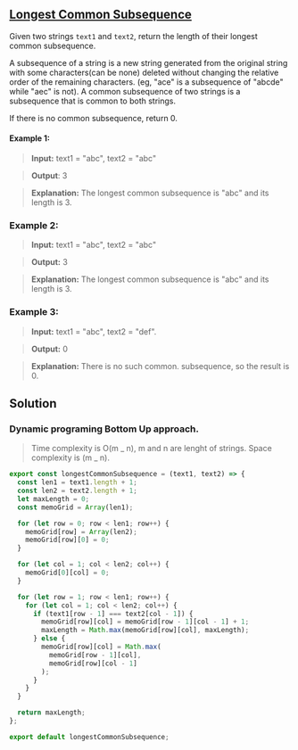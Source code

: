 ## [Longest Common Subsequence](https://leetcode.com/problems/longest-common-subsequence/)

Given two strings `text1` and `text2`, return the length of their longest common subsequence.

A subsequence of a string is a new string generated from the original string with some characters(can be none) deleted without changing the relative order of the remaining characters. (eg, "ace" is a subsequence of "abcde" while "aec" is not). A common subsequence of two strings is a subsequence that is common to both strings.

If there is no common subsequence, return 0.

#### Example 1:

> **Input:** text1 = "abc", text2 = "abc"

> **Output**: 3

> **Explanation:** The longest common subsequence is "abc" and its length is 3.

### Example 2:

> **Input:** text1 = "abc", text2 = "abc"

> **Output:** 3

> **Explanation:** The longest common subsequence is "abc" and its length is 3.

### Example 3:

> **Input:** text1 = "abc", text2 = "def".

> **Output:** 0

> **Explanation:** There is no such common. subsequence, so the result is 0.

## Solution

### Dynamic programing Bottom Up approach.

> Time complexity is O(m _ n), m and n are lenght of strings.
> Space complexity is (m _ n).

```js
export const longestCommonSubsequence = (text1, text2) => {
  const len1 = text1.length + 1;
  const len2 = text2.length + 1;
  let maxLength = 0;
  const memoGrid = Array(len1);

  for (let row = 0; row < len1; row++) {
    memoGrid[row] = Array(len2);
    memoGrid[row][0] = 0;
  }

  for (let col = 1; col < len2; col++) {
    memoGrid[0][col] = 0;
  }

  for (let row = 1; row < len1; row++) {
    for (let col = 1; col < len2; col++) {
      if (text1[row - 1] === text2[col - 1]) {
        memoGrid[row][col] = memoGrid[row - 1][col - 1] + 1;
        maxLength = Math.max(memoGrid[row][col], maxLength);
      } else {
        memoGrid[row][col] = Math.max(
          memoGrid[row - 1][col],
          memoGrid[row][col - 1]
        );
      }
    }
  }

  return maxLength;
};

export default longestCommonSubsequence;
```
